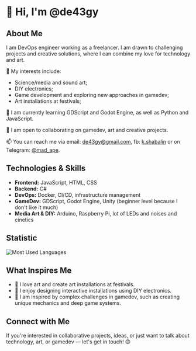 # 👋 Hi, I'm @de43gy

## About Me

I am DevOps engineer working as a freelancer. I am drawn to challenging projects and creative solutions, where I can combine my love for technology and art.

👀 My interests include:
- Science/media and sound art;
- DIY electronics;
- Game development and exploring new approaches in gamedev;
- Art installations at festivals;

🌱 I am currently learning GDScript and Godot Engine, as well as Python and JavaScript.

💞️ I am open to collaborating on gamedev, art and creative projects.

📫 You can reach me via email: [de43gy@gmail.com](mailto:de43gy@gmail.com), fb: [k.shabalin](https://www.facebook.com/k.shabalin) or on Telegram: [@mad_ape](https://t.me/mad_ape).

## Technologies & Skills
- **Frontend:** JavaScript, HTML, CSS
- **Backend:** C#
- **DevOps:** Docker, CI/CD, infrastructure management
- **GameDev:** GDScript, Godot Engine, Unity (beginner level because I don't like it much)
- **Media Art & DIY:** Arduino, Raspberry Pi, lot of LEDs and noises and cinetics
  
## Statistic

![Most Used Languages](https://github-readme-stats.vercel.app/api/top-langs/?username=de43gy&layout=compact&langs_count=6&theme=radical)

## What Inspires Me

- 🎨 I love art and create art installations at festivals.
- 🔧 I enjoy designing interactive installations using DIY electronics.
- 🚀 I am inspired by complex challenges in gamedev, such as creating unique mechanics and deep game systems.

## Connect with Me

If you're interested in collaborative projects, ideas, or just want to talk about technology, art, or gamedev — let's get in touch! 😊
